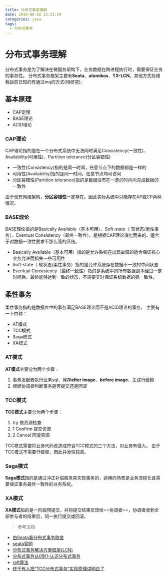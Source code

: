 ```yaml
---
title: 分布式事务理解
date: 2019-06-28 22:21:19
categories: java
tags:
  - 分布式事务
---
```


# 分布式事务理解

分布式事务是为了解决在微服务架构下，业务数据在跨进程执行时，需要保证业务的事务性。
分布式事务框架主要有**Seata**、**atomikos**、**TX-LCN**。其他方式处理我目前已知的有通过mq的方式(待研究);


## 基本原理

- CAP定理
- BASE理论
- ACID理论 

### CAP理论
CAP理论指的是在一个分布式系统中无法同时满足Consistency(一致性)、Availability(可用性)、Partition tolerance(分区容错性)
- 一致性(Consistency)指的是同一时间，任意节点下的数据都是一样的
- 可用性(Availability)指的是同一时间，任意节点均可访问
- 分区容错性(Partition tolerance)指的是数据没有在一定的时间内完成数据的一致性

由于现有网络架构，**分区容错性**一定存在。因此实际系统中只能存在AP或CP两种情况。

### BASE理论
BASE理论指的是Basically Available（基本可用）、Soft-state（ 软状态/柔性事务）、Eventual Consistency（最终一致性）。是根据CAP理论演化而来的，适合于对数据一致性要求不那么高的系统。
- Basically Available（基本可用）指的是允许系统在出现故障的适合保证核心业务允许而损失一些可用性
- Soft-state（ 软状态/柔性事务）指的是允许系统存在数据不一致的中间状态
- Eventual Consistency（最终一致性）指的是系统中的所有数据副本经过一定时间后，最终能够达到一致的状态，不需要实时保证系统数据的强一致性。


## 柔性事务
柔性事务指的是数据库中的事务满足BASE理论而不是ACID理论的事务。
主要有一下四种：
- AT模式
- TCC模式
- Saga模式
- XA模式

### AT模式
 **AT模式**主要分为两个步骤：
 1. 事务发起者执行业务sql、保存**after image**、**before image**、生成行级锁
 2. 根据协调者判断事务是否提交还是回滚

### TCC模式
**TCC模式**主要分为两个步骤：
1. try 做资源检查
2. 1 Confirm 提交资源
2. 2 Cancel 回滚资源

TCC模式需要将业务代码改造成符合TCC模式的三个方法，对业务有侵入。
由于TCC模式不需要行级锁，因此并发性较高。

### Saga模式
**Saga模式**指的是通过冲正补偿服务来实现事务的，适用的场景是业务流程长且需要保证事务最终一致性的业务系统。

### XA模式
**XA模式**指的是一阶段预提交，并将提交结果反馈给==协调者==，协调者收到全部参与者的结果后，同一执行提交或回滚。

> 参考文档
- [由Seata看分布式事务取舍](https://www.jianshu.com/p/917cb4bdaa03)
- [seata官网](https://seata.io/zh-cn/)
- [分布式事务解决方案框架(LCN)](https://www.jianshu.com/p/73beee3c70e9)
- [分布式事务从0到1-认识分布式事务](https://www.codingapi.com/docs/txlcn-lesson01/)
- [raft算法](http://thesecretlivesofdata.com/raft/)
- [终于有人把“TCC分布式事务”实现原理讲明白了](https://www.cnblogs.com/jajian/p/10014145.html)

